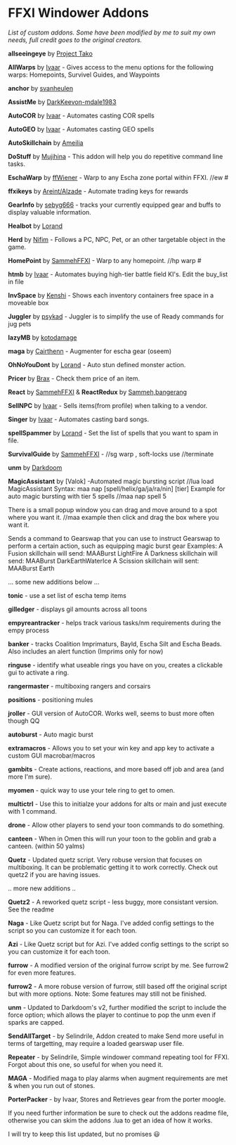 # FFXI Windower Addons
_List of custom addons. Some have been modified by me to suit my own needs, full credit goes to the original creators._

**allseeingeye** by [Project Tako](https://github.com/ProjectTako/ffxi-addons)

**AllWarps** by [Ivaar](https://github.com/Ivaar/Windower-addons) - Gives access to the menu options for the following warps: Homepoints, Survivel Guides, and Waypoints

**anchor** by [svanheulen](https://github.com/svanheulen/anchor-windower-addon)

**AssistMe** by [DarkKeevon-mdale1983](https://github.com/mdale1983/Addons)

**AutoCOR** by [Ivaar](https://github.com/Ivaar/Windower-addons) - Automates casting COR spells

**AutoGEO** by [Ivaar](https://github.com/Ivaar/Windower-addons) - Automates casting GEO spells

**AutoSkillchain** by [Ameilia](#)

**DoStuff** by [Mujihina](https://github.com/mujihina/dostuff) - This addon will help you do repetitive command line tasks.

**EschaWarp** by [ffWiener](https://github.com/ffWiener/EschaWarp) - Warp to any Escha zone portal within FFXI. //ew #

**ffxikeys** by [Areint/Alzade](https://github.com/Tny5989/FFXIKeys) - Automate trading keys for rewards

**GearInfo** by [sebyg666](https://github.com/sebyg666/GearInfo) - tracks your currently equipped gear and buffs to display valuable information.

**Healbot** by [Lorand](https://github.com/lorand-ffxi/HealBot)

**Herd** by [Nifim](https://github.com/Nifim/Herd) - Follows a PC, NPC, Pet, or an other targetable object in the game.

**HomePoint** by [SammehFFXI](https://github.com/SammehFFXI/FFXIAddons) - Warp to any homepoint. //hp warp <homepoint> #

**htmb** by [Ivaar](https://github.com/Ivaar/Windower-addons) - Automates buying high-tier battle field KI's. Edit the buy_list in file

**InvSpace** by [Kenshi]() - Shows each inventory containers free space in a moveable box

**Juggler** by [psykad](https://github.com/psykad/Juggler) - Juggler is to simplify the use of Ready commands for jug pets

**lazyMB** by [kotodamage](https://github.com/nekonok/lazyMB)

**maga** by [Cairthenn](https://github.com/cairface/maga) - Augmenter for escha gear (oseem)

**OhNoYouDont** by [Lorand](https://github.com/lorand-ffxi/OhNoYouDont) - Auto stun defined monster action.

**Pricer** by [Brax]() - Check them price of an item.

**React** by [SammehFFXI](https://github.com/SammehFFXI/FFXIAddons) & **ReactRedux** by [Sammeh,bangerang]()

**SellNPC** by [Ivaar](https://github.com/Ivaar/Windower-addons) - Sells items(from profile) when talking to a vendor.

**Singer** by [Ivaar](https://github.com/Ivaar/Windower-addons) - Automates casting bard songs.

**spellSpammer** by [Lorand](https://github.com/lorand-ffxi/addons) - Set the list of spells that you want to spam in file.

**SurvivalGuide** by [SammehFFXI](https://github.com/SammehFFXI/FFXIAddons) - //sg warp <zone> , soft-locks use //terminate

**unm** by [Darkdoom]()

**MagicAssistant** by [Valok] -Automated magic bursting script
  //lua load MagicAssistant
  Syntax: maa nap [spell/helix/ga/ja/ra/nin] [tier]
  Example for auto magic bursting with tier 5 spells
	//maa nap spell 5

  There is a small popup window you can drag and move around to a spot where you want it.
	//maa example
  then click and drag the box where you want it.

  Sends a command to Gearswap that you can use to instruct Gearswap to perform a certain action, such as equipping magic burst gear
  Examples:
	A Fusion skillchain will send:  MAABurst LightFire
	A Darkness skillchain will send: MAABurst DarkEarthWaterIce
	A Scission skillchain will sent: MAABurst Earth

... some new additions below ...

**tonic** - use a set list of escha temp items

**gilledger** - displays gil amounts across all toons

**empyreantracker** - helps track various tasks/nm requirements during the empy process

**banker** - tracks Coalition Imprimaturs, Bayld, Escha Silt and Escha Beads. Also includes an alert function (Imprims only for now)

**ringuse** - identify what useable rings you have on you, creates a clickable gui to activate a ring.

**rangermaster** - multiboxing rangers and corsairs

**positions** - positioning mules

**jroller** - GUI version of AutoCOR. Works well, seems to bust more often though QQ

**autoburst** - Auto magic burst

**extramacros** - Allows you to set your win key and app key to activate a custom GUI macrobar/macros

**gambits** - Create actions, reactions, and more based off job and area (and more I'm sure).

**myomen** - quick way to use your tele ring to get to omen.

**multictrl** - Use this to initialze your addons for alts or main and just execute with 1 command.

**drone** - Allow other players to send your toon commands to do something.

**canteen** - When in Omen this will run your toon to the goblin and grab a canteen. (within 50 yalms)

**Quetz** - Updated quetz script. Very robuse version that focuses on multiboxing. It can be problematic getting it to work correctly. Check out quetz2 if you are having issues.

.. more new additions ..

**Quetz2** - A reworked quetz script - less buggy, more consistant version. See the readme

**Naga** - Like Quetz script but for Naga. I've added config settings to the script so you can customize it for each toon.

**Azi** - Like Quetz script but for Azi. I've added config settings to the script so you can customize it for each toon.

**furrow** - A modified version of the original furrow script by me. See furrow2 for even more features.

**furrow2** - A more robuse version of furrow, still based off the original script but with more options. Note: Some features may still not be finished.

**unm** - Updated to Darkdoom's v2, further modified the script to include the force option; which allows the player to continue to pop the unm even if sparks are capped.

**SendAllTarget** - by Selindrile, Addon created to make Send more useful in terms of targetting, may require a loaded gearswap user file.

**Repeater** - by Selindrile, Simple windower command repeating tool for FFXI. Forgot about this one, so useful for when you need it.

**MAGA** - Modified maga to play alarms when augment requirements are met & when you run out of stones.

**PorterPacker** - by Ivaar, Stores and Retrieves gear from the porter moogle.

If you need further information be sure to check out the addons readme file, otherwise you can skim the addons .lua to get an idea of how it works.

I will try to keep this list updated, but no promises :smiley:
